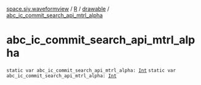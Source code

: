[space.siy.waveformview](../../index.md) / [R](../index.md) / [drawable](index.md) / [abc_ic_commit_search_api_mtrl_alpha](./abc_ic_commit_search_api_mtrl_alpha.md)

# abc_ic_commit_search_api_mtrl_alpha

`static var abc_ic_commit_search_api_mtrl_alpha: `[`Int`](https://kotlinlang.org/api/latest/jvm/stdlib/kotlin/-int/index.html)
`static var abc_ic_commit_search_api_mtrl_alpha: `[`Int`](https://kotlinlang.org/api/latest/jvm/stdlib/kotlin/-int/index.html)